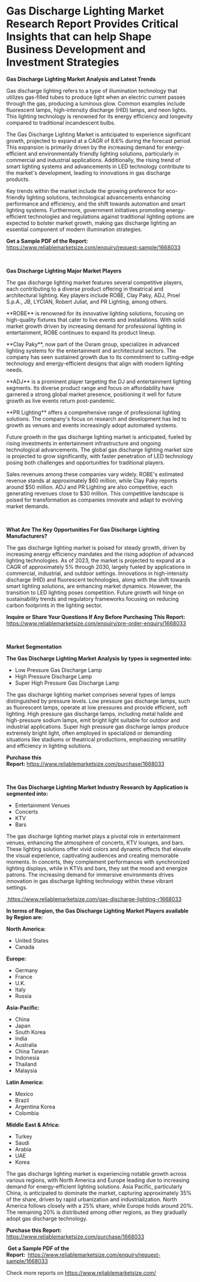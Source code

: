 <p><h1>Gas Discharge Lighting Market Research Report Provides Critical Insights that can help Shape Business Development and Investment Strategies</h1></p><p><strong>Gas Discharge Lighting Market Analysis and Latest Trends</strong></p>
<p><p>Gas discharge lighting refers to a type of illumination technology that utilizes gas-filled tubes to produce light when an electric current passes through the gas, producing a luminous glow. Common examples include fluorescent lamps, high-intensity discharge (HID) lamps, and neon lights. This lighting technology is renowned for its energy efficiency and longevity compared to traditional incandescent bulbs.</p><p>The Gas Discharge Lighting Market is anticipated to experience significant growth, projected to expand at a CAGR of 8.6% during the forecast period. This expansion is primarily driven by the increasing demand for energy-efficient and environmentally friendly lighting solutions, particularly in commercial and industrial applications. Additionally, the rising trend of smart lighting systems and advancements in LED technology contribute to the market's development, leading to innovations in gas discharge products.</p><p>Key trends within the market include the growing preference for eco-friendly lighting solutions, technological advancements enhancing performance and efficiency, and the shift towards automation and smart lighting systems. Furthermore, government initiatives promoting energy-efficient technologies and regulations against traditional lighting options are expected to bolster market growth, making gas discharge lighting an essential component of modern illumination strategies.</p></p>
<p><strong>Get a Sample PDF of the Report:&nbsp;</strong> <a href="https://www.reliablemarketsize.com/enquiry/request-sample/1668033?utm_campaign=3175&utm_medium=2&utm_source=Github&utm_content=ia&utm_term=07032025&utm_id=gas-discharge-lighting">https://www.reliablemarketsize.com/enquiry/request-sample/1668033</a></p>
<p>&nbsp;</p>
<p><strong>Gas Discharge Lighting Major Market Players</strong></p>
<p><p>The gas discharge lighting market features several competitive players, each contributing to a diverse product offering in theatrical and architectural lighting. Key players include ROBE, Clay Paky, ADJ, Proel S.p.A., JB, LYCIAN, Robert Juliat, and PR Lighting, among others. </p><p>**ROBE** is renowned for its innovative lighting solutions, focusing on high-quality fixtures that cater to live events and installations. With solid market growth driven by increasing demand for professional lighting in entertainment, ROBE continues to expand its product lineup. </p><p>**Clay Paky**, now part of the Osram group, specializes in advanced lighting systems for the entertainment and architectural sectors. The company has seen sustained growth due to its commitment to cutting-edge technology and energy-efficient designs that align with modern lighting needs.</p><p>**ADJ** is a prominent player targeting the DJ and entertainment lighting segments. Its diverse product range and focus on affordability have garnered a strong global market presence, positioning it well for future growth as live events return post-pandemic.</p><p>**PR Lighting** offers a comprehensive range of professional lighting solutions. The company's focus on research and development has led to growth as venues and events increasingly adopt automated systems.</p><p>Future growth in the gas discharge lighting market is anticipated, fueled by rising investments in entertainment infrastructure and ongoing technological advancements. The global gas discharge lighting market size is projected to grow significantly, with faster penetration of LED technology posing both challenges and opportunities for traditional players. </p><p>Sales revenues among these companies vary widely. ROBE's estimated revenue stands at approximately $60 million, while Clay Paky reports around $50 million. ADJ and PR Lighting are also competitive, each generating revenues close to $30 million. This competitive landscape is poised for transformation as companies innovate and adapt to evolving market demands.</p></p>
<p>&nbsp;</p>
<p><strong>What Are The Key Opportunities For Gas Discharge Lighting Manufacturers?</strong></p>
<p><p>The gas discharge lighting market is poised for steady growth, driven by increasing energy efficiency mandates and the rising adoption of advanced lighting technologies. As of 2023, the market is projected to expand at a CAGR of approximately 5% through 2030, largely fueled by applications in commercial, industrial, and outdoor settings. Innovations in high-intensity discharge (HID) and fluorescent technologies, along with the shift towards smart lighting solutions, are enhancing market dynamics. However, the transition to LED lighting poses competition. Future growth will hinge on sustainability trends and regulatory frameworks focusing on reducing carbon footprints in the lighting sector.</p></p>
<p><strong>Inquire or Share Your Questions If Any Before Purchasing This Report:</strong> <a href="https://www.reliablemarketsize.com/enquiry/pre-order-enquiry/1668033?utm_campaign=3175&utm_medium=2&utm_source=Github&utm_content=ia&utm_term=07032025&utm_id=gas-discharge-lighting">https://www.reliablemarketsize.com/enquiry/pre-order-enquiry/1668033</a></p>
<p>&nbsp;</p>
<p><strong>Market Segmentation</strong></p>
<p><strong>The Gas Discharge Lighting Market Analysis by types is segmented into:</strong></p>
<p><ul><li>Low Pressure Gas Discharge Lamp</li><li>High Pressure Discharge Lamp</li><li>Super High Pressure Gas Discharge Lamp</li></ul></p>
<p><p>The gas discharge lighting market comprises several types of lamps distinguished by pressure levels. Low pressure gas discharge lamps, such as fluorescent lamps, operate at low pressures and provide efficient, soft lighting. High pressure gas discharge lamps, including metal halide and high-pressure sodium lamps, emit bright light suitable for outdoor and industrial applications. Super high pressure gas discharge lamps produce extremely bright light, often employed in specialized or demanding situations like stadiums or theatrical productions, emphasizing versatility and efficiency in lighting solutions.</p></p>
<p><strong>Purchase this Report:&nbsp;</strong><a href="https://www.reliablemarketsize.com/purchase/1668033?utm_campaign=3175&utm_medium=2&utm_source=Github&utm_content=ia&utm_term=07032025&utm_id=gas-discharge-lighting">https://www.reliablemarketsize.com/purchase/1668033</a></p>
<p>&nbsp;</p>
<p><strong>The Gas Discharge Lighting Market Industry Research by Application is segmented into:</strong></p>
<p><ul><li>Entertainment Venues</li><li>Concerts</li><li>KTV</li><li>Bars</li></ul></p>
<p><p>The gas discharge lighting market plays a pivotal role in entertainment venues, enhancing the atmosphere of concerts, KTV lounges, and bars. These lighting solutions offer vivid colors and dynamic effects that elevate the visual experience, captivating audiences and creating memorable moments. In concerts, they complement performances with synchronized lighting displays, while in KTVs and bars, they set the mood and energize patrons. The increasing demand for immersive environments drives innovation in gas discharge lighting technology within these vibrant settings.</p></p>
<p><a href="https://www.reliablemarketsize.com/gas-discharge-lighting-r1668033?utm_campaign=3175&utm_medium=2&utm_source=Github&utm_content=ia&utm_term=07032025&utm_id=gas-discharge-lighting">&nbsp;https://www.reliablemarketsize.com/gas-discharge-lighting-r1668033</a></p>
<p><strong>In terms of Region, the Gas Discharge Lighting Market Players available by Region are:</strong></p>
<p>
    <p> <strong> North America: </strong>
        <ul>
            <li>United States</li>
            <li>Canada</li>
        </ul>
        </p> 
    <p> <strong> Europe: </strong>
        <ul>
            <li>Germany</li>
            <li>France</li>
            <li>U.K.</li>
            <li>Italy</li>
            <li>Russia</li>
        </ul>
        </p> 
    <p> <strong> Asia-Pacific: </strong>
        <ul>
            <li>China</li>
            <li>Japan</li>
            <li>South Korea</li>
            <li>India</li>
            <li>Australia</li>
            <li>China Taiwan</li>
            <li>Indonesia</li>
            <li>Thailand</li>
            <li>Malaysia</li>
        </ul>
        </p> 
    <p> <strong> Latin America: </strong>
        <ul>
            <li>Mexico</li>
            <li>Brazil</li>
            <li>Argentina Korea</li>
            <li>Colombia</li>
        </ul>
        </p> 
    <p> <strong> Middle East & Africa: </strong>
        <ul>
            <li>Turkey</li>
            <li>Saudi</li>
            <li>Arabia</li>
            <li>UAE</li>
            <li>Korea</li>
        </ul>
    </p>
    </p>
<p><p>The gas discharge lighting market is experiencing notable growth across various regions, with North America and Europe leading due to increasing demand for energy-efficient lighting solutions. Asia Pacific, particularly China, is anticipated to dominate the market, capturing approximately 35% of the share, driven by rapid urbanization and industrialization. North America follows closely with a 25% share, while Europe holds around 20%. The remaining 20% is distributed among other regions, as they gradually adopt gas discharge technology.</p></p>
<p><strong>Purchase this Report: </strong><a href="https://www.reliablemarketsize.com/purchase/1668033?utm_campaign=3175&utm_medium=2&utm_source=Github&utm_content=ia&utm_term=07032025&utm_id=gas-discharge-lighting">https://www.reliablemarketsize.com/purchase/1668033</a></p>
<p>&nbsp;<strong>Get a Sample PDF of the Report:&nbsp;&nbsp;</strong><a href="https://www.reliablemarketsize.com/enquiry/request-sample/1668033?utm_campaign=3175&utm_medium=2&utm_source=Github&utm_content=ia&utm_term=07032025&utm_id=gas-discharge-lighting">https://www.reliablemarketsize.com/enquiry/request-sample/1668033</a></p>
<p><strong></strong></p>
<p>Check more reports on <a href="https://www.reliablemarketsize.com/?utm_campaign=3175&utm_medium=2&utm_source=Github&utm_content=ia&utm_term=07032025&utm_id=gas-discharge-lighting">https://www.reliablemarketsize.com/</a></p>